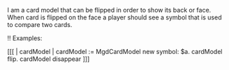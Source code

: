 I am a card model that can be flipped in order to show its back or face.
When card is flipped on the face a player should see a symbol that is used to compare two cards.

!! Examples:

[[[
	| cardModel |
	cardModel := MgdCardModel new symbol: $a.
	cardModel flip.
	cardModel disappear
]]]